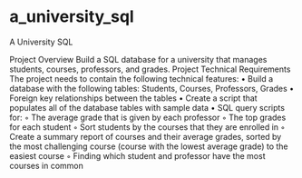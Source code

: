 # a_university_sql
A University SQL

Project Overview
Build a SQL database for a university that manages students, courses, professors, and grades.
Project Technical Requirements
The project needs to contain the following technical features:
    • Build a database with the following tables: Students, Courses, Professors, Grades 
    • Foreign key relationships between the tables 
    • Create a script that populates all of the database tables with sample data 
    • SQL query scripts for: 
        ◦ The average grade that is given by each professor 
        ◦ The top grades for each student 
        ◦ Sort students by the courses that they are enrolled in 
        ◦ Create a summary report of courses and their average grades, sorted by the most challenging course (course with the lowest average grade) to the easiest course 
        ◦ Finding which student and professor have the most courses in common 
